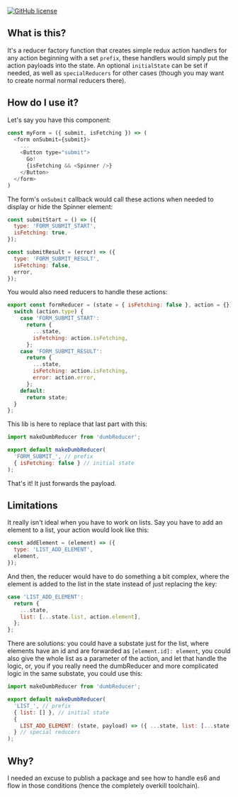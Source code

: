 [![GitHub license](https://img.shields.io/badge/license-MIT-blue.svg)](https://raw.githubusercontent.com/quentinvernot/dumbReducer/master/LICENSE)


## What is this?

It's a reducer factory function that creates simple redux action handlers for any action beginning with a set `prefix`, these handlers would simply put the action payloads into the state. An optional `initialState` can be set if needed, as well as `specialReducers` for other cases (though you may want to create normal normal reducers there).

## How do I use it?

Let's say you have this component:
```js
const myForm = ({ submit, isFetching }) => (
  <form onSubmit={submit}>
    ...
    <Button type="submit">
      Go!
      {isFetching && <Spinner />}
    </Button>
  </form>
)
```

The form's `onSubmit` callback would call these actions when needed to display or hide the Spinner element:
```js
const submitStart = () => ({
  type: 'FORM_SUBMIT_START',
  isFetching: true,
});

const submitResult = (error) => ({
  type: 'FORM_SUBMIT_RESULT',
  isFetching: false,
  error,
});
```

You would also need reducers to handle these actions:
```js
export const formReducer = (state = { isFetching: false }, action = {}) => {
  switch (action.type) {
    case 'FORM_SUBMIT_START':
      return {
        ...state,
        isFetching: action.isFetching,
      };
    case 'FORM_SUBMIT_RESULT':
      return {
        ...state,
        isFetching: action.isFetching,
        error: action.error,
      };
    default:
      return state;
  }
};
```

This lib is here to replace that last part with this:
```js
import makeDumbReducer from 'dumbReducer';

export default makeDumbReducer(
  'FORM_SUBMIT_', // prefix
  { isFetching: false } // initial state
);
```

That's it! It just forwards the payload.


## Limitations

It really isn't ideal when you have to work on lists. Say you have to add an element to a list, your action would look like this:
```js
const addElement = (element) => ({
  type: 'LIST_ADD_ELEMENT',
  element,
});
```

And then, the reducer would have to do something a bit complex, where the element is added to the list in the state instead of just replacing the key:
```js
case 'LIST_ADD_ELEMENT':
  return {
    ...state,
    list: [...state.list, action.element],
  };
};
```

There are solutions: you could have a substate just for the list, where elements have an id and are forwarded as `[element.id]: element`, you could also give the whole list as a parameter of the action, and let that handle the logic, or, you if you really need the dumbReducer and more complicated logic in the same substate, you could use this:

```js
import makeDumbReducer from 'dumbReducer';

export default makeDumbReducer(
  'LIST_', // prefix
  { list: [] }, // initial state
  {
    LIST_ADD_ELEMENT: (state, payload) => ({ ...state, list: [...state.list, action.element] })
  } // special reducers
);
```

## Why?

I needed an excuse to publish a package and see how to handle es6 and flow in those conditions (hence the completely overkill toolchain).

